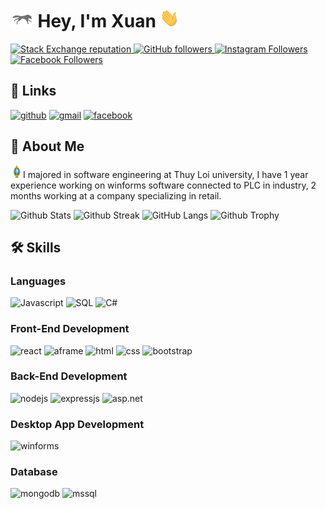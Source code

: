 
# <img src="animated/fox.gif" height="30" /> Hey, I'm Xuan <img src="animated/hands.gif" height="30" />
<p align="left">
  <a href="https://stackoverflow.com/users/14002518">
    <img alt="Stack Exchange reputation" src="https://img.shields.io/stackexchange/stackoverflow/r/21890981?color=orange&label=reputation&logo=stackoverflow">
  </a>
  <!-- <a href="https://www.hackerrank.com/xuanco941">
    <img alt="HackerRank" src="https://img.shields.io/badge/hackerrank-15+-green?color=green&logo=hackerrank">
  </a> -->
  <a href="https://github.com/xuanco941?tab=followers">
    <img alt="GitHub followers" src="https://img.shields.io/github/followers/xuanco941?color=yellow&logo=github">
  </a>
  <!-- <a href="https://medium.com/@xuanco941">
    <img alt="Medium" src="https://img.shields.io/badge/medium-75+-green?color=green&logo=medium">
  </a>
  <a href="https://www.linkedin.com/in/xuanco941">
    <img alt="Linkedin followers" src="https://img.shields.io/badge/followers-1.1K-blue?color=blue&logo=linkedin">
  </a>
  <a href="https://xuanco941.me">
    <img alt="Portfolio" src="https://img.shields.io/badge/Portfolio_Views-3000-violet?color=indigo&logo=readme">
  </a> -->
  <a href="https://www.instagram.com/vibes.js">
    <img alt="Instagram Followers" src="https://img.shields.io/badge/followers-165-blue?color=violet&logo=instagram">
  </a>
    <a href="https://www.facebook.com/xuanco941">
    <img alt="Facebook Followers" src="https://img.shields.io/badge/friends-600-blue?color=green&logo=facebook">
  </a>
</p>

## 🔗 Links
[![github](https://img.shields.io/badge/GitHub-000000?style=for-the-badge&logo=GitHub&logoColor=white)](https://github.com/xuanco941)
[![gmail](https://img.shields.io/badge/Gmail-D14836?style=for-the-badge&logo=Gmail&logoColor=white)](mailto:xuanco941@gmail.com)
[![facebook](https://img.shields.io/badge/Facebook-2374e1?style=for-the-badge&logo=Facebook&logoColor=white)](https://facebook.com/xuanco941)


## 🚀 About Me

<img src="animated/light_1.gif" height="20px" />I majored in software engineering at Thuy Loi university, I have 1 year experience working on winforms software connected to PLC in industry, 2 months working at a company specializing in retail.

<!-- <ul>
<li/>I like to use my skills to support my team by automating existing manual processes or introducing new ones.</li>
<li/>I enjoy constantly improving my knowledge base by exploring new tools or collaborating with other developers.</li>
<li/>I am a curiosity driven individual and a fast learner.</li>
<li/>Applying my engineering skills to solve real life problems excites me.</li>
</ul> -->

![Github Stats](https://github-readme-stats.vercel.app/api?username=xuanco941&show_icons=true&hide_border=false&theme=jolly&count_private=true&include_all_commits=true)
![Github Streak](http://github-readme-streak-stats.herokuapp.com?user=xuanco941&theme=jolly&date_format=j%20M%5B%20Y%5D)
![GitHub Langs](https://github-readme-stats.vercel.app/api/top-langs/?username=xuanco941&show_icons=true&hide_border=false&theme=jolly&count_private=true&include_all_commits=true&layout=compact)
![Github Trophy](https://github-profile-trophy.vercel.app/?username=xuanco941&theme=discord)

## 🛠️ Skills

### Languages

![Javascript](https://img.shields.io/badge/JavaScript-323330?style=for-the-badge&logo=javascript&logoColor=F7DF1E)
![SQL](https://img.shields.io/badge/sql-62B962?style=for-the-badge&logo=sql&logoColor=white)
![C#](https://img.shields.io/badge/C%23-035375?style=for-the-badge&logo=C%20sharp&logoColor=white)

### Front-End Development

![react](https://img.shields.io/badge/React-20232A?style=for-the-badge&logo=react&logoColor=61DAFB)
![aframe](https://img.shields.io/badge/Aframe-EF2D5E?style=for-the-badge&logo=aframe&logoColor=white)
![html](https://img.shields.io/badge/HTML5-E34F26?style=for-the-badge&logo=html5&logoColor=white)
![css](https://img.shields.io/badge/CSS3-1572B6?style=for-the-badge&logo=css3&logoColor=white)
![bootstrap](https://img.shields.io/badge/Bootstrap-563D7C?style=for-the-badge&logo=bootstrap&logoColor=white)

### Back-End Development

![nodejs](https://img.shields.io/badge/Node.js-43853D?style=for-the-badge&logo=node.js&logoColor=white)
![expressjs](https://img.shields.io/badge/Express.js-20232A?style=for-the-badge&logo=express&logoColor=white)
![asp.net](https://img.shields.io/badge/ASP.NET-3366cc?style=for-the-badge&logo=.NET&logoColor=white)


### Desktop App Development

![winforms](https://img.shields.io/badge/Winforms-0078D4?style=for-the-badge&logo=windows&logoColor=white)


### Database

![mongodb](https://img.shields.io/badge/MongoDB-4EA94B?style=for-the-badge&logo=mongodb&logoColor=white)
![mssql](https://img.shields.io/badge/MS_SQL-999966?style=for-the-badge&logo=microsoft-sql-server&logoColor=white)

